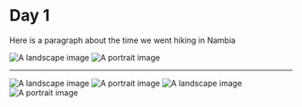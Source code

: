 # Day 1

Here is a paragraph
about the time we went
hiking in Nambia

<div class="gallery gallery-horizontal">
    <img src="./img/fish/fish_landscape.jpg" alt="A landscape image">
    <img src="./img/fish/fish_portrait.jpg" alt="A portrait image">
</div>

---

<div class="gallery gallery-grid">
    <img src="./img/fish/fish_landscape.jpg" alt="A landscape image">
    <img src="./img/fish/fish_portrait.jpg" alt="A portrait image">
    <img src="./img/fish/fish_landscape.jpg" alt="A landscape image">
    <img src="./img/fish/fish_portrait.jpg" alt="A portrait image">
</div>